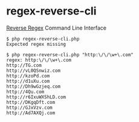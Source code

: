 # regex-reverse-cli
[Reverse Regex](https://github.com/niklongstone/regex-reverse) Command Line Interface

```
$ php regex-reverse-cli.php                   
Expected regex missing

$ php regex-reverse-cli.php "http:\/\/\w+\.com"
regex: http:\/\/\w+\.com
http://TG.com
http://vL0QSnwiz.com
http://kzoPd.com
http://d1uXu.com
http://Dh9wGzjeq.com
http://4Qu.com
http://r6IxuWXShLD.com
http://DKgqDft.com
http://GJxVzv.com
http://Ad7AXQj.com
```
